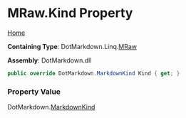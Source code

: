 # MRaw\.Kind Property

[Home](../../../../README.md)

**Containing Type**: DotMarkdown\.Linq\.[MRaw](../README.md)

**Assembly**: DotMarkdown\.dll

```csharp
public override DotMarkdown.MarkdownKind Kind { get; }
```

### Property Value

DotMarkdown\.[MarkdownKind](../../../MarkdownKind/README.md)

